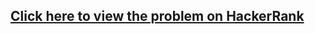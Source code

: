 ## [Click here to view the problem on HackerRank](https://www.hackerrank.com/challenges/insertionsort2/problem)